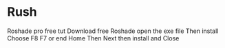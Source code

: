 # Rush
Roshade pro free tut
Download free Roshade open the exe file Then install Choose F8 F7 or end Home Then Next then install and Close 
